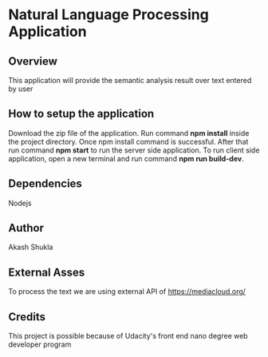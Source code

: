 # Natural Language Processing Application

## Overview
This application will provide the semantic analysis result over text entered by user

## How to setup the application
Download the zip file of the application. Run command <b>npm install</b> inside the project directory. Once npm install command is successful. After that run command <b>npm start</b> to run the server side application. To run client side application, open a new terminal and run command <b>npm run build-dev</b>.

## Dependencies
Nodejs

## Author
Akash Shukla

## External Asses
To process the text we are using external API of https://mediacloud.org/

## Credits
This project is possible because of Udacity's front end nano degree web developer program